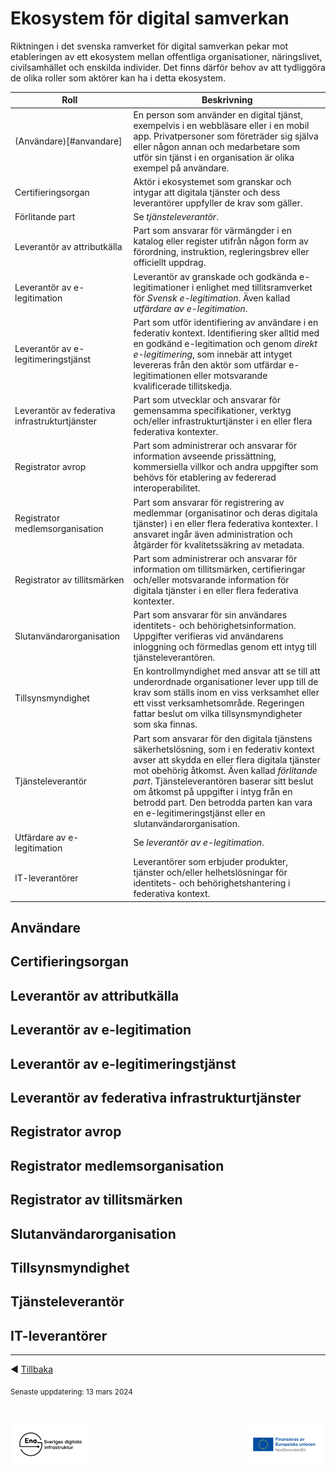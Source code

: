 # Ekosystem för digital samverkan
Riktningen i det svenska ramverket för digital samverkan pekar mot etableringen av ett ekosystem mellan offentliga organisationer, näringslivet, civilsamhället och enskilda individer. Det finns därför behov av att tydliggöra de olika roller som aktörer kan ha i detta ekosystem.

| Roll  | Beskrivning |
| ------------- | ------------- |
| (Användare)[#anvandare] | En person som använder en digital tjänst, exempelvis i en webbläsare eller i en mobil app. Privatpersoner som företräder sig själva eller någon annan och medarbetare som utför sin tjänst i en organisation är olika exempel på användare. |
| Certifieringsorgan | Aktör i ekosystemet som granskar och intygar att digitala tjänster och dess leverantörer uppfyller de krav som gäller. |
| Förlitande part | Se _tjänsteleverantör_. |
| Leverantör av attributkälla | Part som ansvarar för värmängder i en katalog eller register utifrån någon form av förordning, instruktion, regleringsbrev eller officiellt uppdrag.  |
| Leverantör av e-legitimation | Leverantör av granskade och godkända e-legitimationer i enlighet med tillitsramverket för _Svensk e-legitimation_. Även kallad _utfärdare av e-legitimation_.|
| Leverantör av e-legitimeringstjänst | Part som utför identifiering av användare i en federativ kontext. Identifiering sker alltid med en godkänd e-legitimation och genom _direkt e-legitimering_, som innebär att intyget levereras från den aktör som utfärdar e-legitimationen eller motsvarande kvalificerade tillitskedja. |
| Leverantör av federativa infrastrukturtjänster | Part som utvecklar och ansvarar för gemensamma specifikationer, verktyg och/eller infrastrukturtjänster i en eller flera federativa kontexter. |
| Registrator avrop | Part som administrerar och ansvarar för information avseende prissättning, kommersiella villkor och andra uppgifter som behövs för etablering av federerad interoperabilitet. |
| Registrator medlemsorganisation | Part som ansvarar för registrering av medlemmar (organisatinor och deras digitala tjänster) i en eller flera federativa kontexter. I ansvaret ingår även administration och åtgärder för kvalitetssäkring av metadata. |
| Registrator av tillitsmärken | Part som administrerar och ansvarar för information om tillitsmärken, certifieringar och/eller motsvarande information för digitala tjänster i en eller flera federativa kontexter. |
| Slutanvändarorganisation | Part som ansvarar för sin användares identitets- och behörighetsinformation. Uppgifter verifieras vid användarens inloggning och förmedlas genom ett intyg till tjänsteleverantören. |
| Tillsynsmyndighet | En kontrollmyndighet med ansvar att se till att underordnade organisationer lever upp till de krav som ställs inom en viss verksamhet eller ett visst verksamhetsområde. Regeringen fattar beslut om vilka tillsynsmyndigheter som ska finnas. |
| Tjänsteleverantör | Part som ansvarar för den digitala tjänstens säkerhetslösning, som i en federativ kontext avser att skydda en eller flera digitala tjänster mot obehörig åtkomst. Även kallad _förlitande part_. Tjänsteleverantören baserar sitt beslut om åtkomst på uppgifter i intyg från en betrodd part. Den betrodda parten kan vara en e-legitimeringstjänst eller en slutanvändarorganisation. |
| Utfärdare av e-legitimation | Se _leverantör av e-legitimation_. |
| IT-leverantörer | Leverantörer som erbjuder produkter, tjänster och/eller helhetslösningar för identitets- och behörighetshantering i federativa kontext. |


<a name="anvandare"/>

## Användare


<a name="certorg"/>

## Certifieringsorgan


<a name="attributkalla"/>

## Leverantör av attributkälla


<a name="elegutfardare"/>

## Leverantör av e-legitimation


<a name="elegitimeringstjanst"/>

## Leverantör av e-legitimeringstjänst


<a name="fedinfra"/>

## Leverantör av federativa infrastrukturtjänster


<a name="avrop"/>

## Registrator avrop


<a name="medlemsregistrering"/>

## Registrator medlemsorganisation


<a name="tillitsmarken"/>

## Registrator av tillitsmärken


<a name="slutanvandarorg"/>

## Slutanvändarorganisation


<a name="tillsynsmyndighet"/>

## Tillsynsmyndighet


<a name="fp"/>

## Tjänsteleverantör


<a name="itleverantor"/>

## IT-leverantörer



---------

:arrow_backward: [Tillbaka](README.md)

<sub>Senaste uppdatering: 13 mars 2024</sub>

<p>&nbsp;</p>
<p>
<img align="left" src="../images/Ena-logo.png" width="25%" Height="25%"></img>
<img align="right" src="../images/NextGenEU-logo.png" width="25%" Height="25%"></img>
</p>
